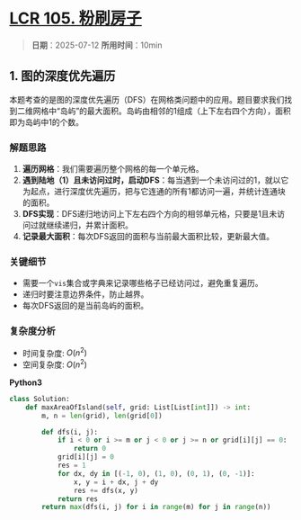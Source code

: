 # [LCR 105. 粉刷房子](https://leetcode.cn/problems/ZL6zAn/description/)

> **日期**：2025-07-12
> **所用时间**：10min

## 1. 图的深度优先遍历

本题考查的是图的深度优先遍历（DFS）在网格类问题中的应用。题目要求我们找到二维网格中“岛屿”的最大面积。岛屿由相邻的1组成（上下左右四个方向），面积即为岛屿中1的个数。

### 解题思路

1. **遍历网格**：我们需要遍历整个网格的每一个单元格。
2. **遇到陆地（1）且未访问过时，启动DFS**：每当遇到一个未访问过的1，就以它为起点，进行深度优先遍历，把与它连通的所有1都访问一遍，并统计连通块的面积。
3. **DFS实现**：DFS递归地访问上下左右四个方向的相邻单元格，只要是1且未访问过就继续递归，并累计面积。
4. **记录最大面积**：每次DFS返回的面积与当前最大面积比较，更新最大值。

### 关键细节

- 需要一个`vis`集合或字典来记录哪些格子已经访问过，避免重复遍历。
- 递归时要注意边界条件，防止越界。
- 每次DFS返回的是当前岛屿的面积。

### 复杂度分析

- 时间复杂度: $O(n^2)$
- 空间复杂度: $O(n^2)$

**Python3**

```python
class Solution:
    def maxAreaOfIsland(self, grid: List[List[int]]) -> int:
        m, n = len(grid), len(grid[0])

        def dfs(i, j):
            if i < 0 or i >= m or j < 0 or j >= n or grid[i][j] == 0:
                return 0
            grid[i][j] = 0
            res = 1
            for dx, dy in [(-1, 0), (1, 0), (0, 1), (0, -1)]:
                x, y = i + dx, j + dy
                res += dfs(x, y)
            return res
        return max(dfs(i, j) for i in range(m) for j in range(n))
```